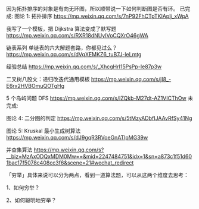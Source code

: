 因为拓扑排序的对象是有向无环图，所以顺带说一下如何判断图是否有环。
已完成:
图论 1: 拓扑排序
https://mp.weixin.qq.com/s/7nP92FhCTpTKIAplj_xWpA

我写了一个模板，把 Dijkstra 算法变成了默写题
https://mp.weixin.qq.com/s/RXR18dNUyIVoCQXrO46gWA

链表系列 单链表的六大解题套路，你都见过么？
https://mp.weixin.qq.com/s/dVqXEMKZ6_tuB7J-leLmtg

经验总结
https://mp.weixin.qq.com/s/_XhcgHrI15PsPp-Ie87p3w

二叉树八股文：递归改迭代通用模板
https://mp.weixin.qq.com/s/jI8_-E6rx2HVBOmuQOTgHg

5 个岛屿问题 DFS
https://mp.weixin.qq.com/s/IZQkb-M27dt-AZ1VICThOw
未完成:

图论 4: 二分图的判定
https://mp.weixin.qq.com/s/5tMzyADbfIJAAvRfSy41Ng

图论 5: Kruskal 最小生成树算法
https://mp.weixin.qq.com/s/dJ9gqR3RVoeGnATlpMG39w

并查集算法
https://mp.weixin.qq.com/s?__biz=MzAxODQxMDM0Mw==&mid=2247484751&idx=1&sn=a873c1f51d601bac17f5078c408cc3f6&scene=21#wechat_redirect

「穷举」具体来说可以分为两点，看到一道算法题，可以从这两个维度去思考：

1、如何穷举？

2、如何聪明地穷举？
